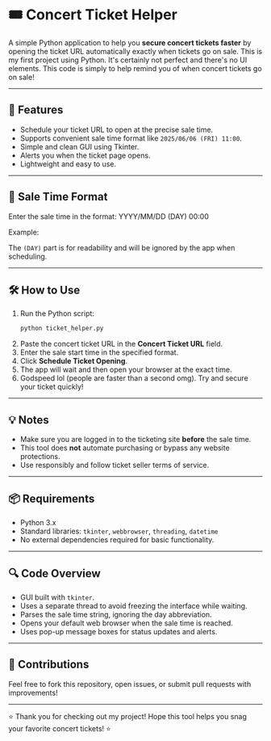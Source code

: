 # 🎟️ Concert Ticket Helper

A simple Python application to help you **secure concert tickets faster** by opening the ticket URL automatically exactly when tickets go on sale.
This is my first project using Python. It's certainly not perfect and there's no UI elements. This code is simply to help remind you of when concert tickets go on sale!

---

## 🚀 Features

- Schedule your ticket URL to open at the precise sale time.
- Supports convenient sale time format like `2025/06/06 (FRI) 11:00`.
- Simple and clean GUI using Tkinter.
- Alerts you when the ticket page opens.
- Lightweight and easy to use.

---

## 📅 Sale Time Format

Enter the sale time in the format: YYYY/MM/DD (DAY) 00:00


Example:  

The `(DAY)` part is for readability and will be ignored by the app when scheduling.

---

## 🛠️ How to Use

1. Run the Python script:
    ```bash
    python ticket_helper.py
    ```
2. Paste the concert ticket URL in the **Concert Ticket URL** field.
3. Enter the sale start time in the specified format.
4. Click **Schedule Ticket Opening**.
5. The app will wait and then open your browser at the exact time.
6. Godspeed lol (people are faster than a second omg). Try and secure your ticket quickly!

---

## 💡 Notes

- Make sure you are logged in to the ticketing site **before** the sale time.
- This tool does **not** automate purchasing or bypass any website protections.
- Use responsibly and follow ticket seller terms of service.

---

## 📦 Requirements

- Python 3.x
- Standard libraries: `tkinter`, `webbrowser`, `threading`, `datetime`
- No external dependencies required for basic functionality.

---

## 🔍 Code Overview

- GUI built with `tkinter`.
- Uses a separate thread to avoid freezing the interface while waiting.
- Parses the sale time string, ignoring the day abbreviation.
- Opens your default web browser when the sale time is reached.
- Uses pop-up message boxes for status updates and alerts.


---

## 🤝 Contributions

Feel free to fork this repository, open issues, or submit pull requests with improvements!

---

⭐ Thank you for checking out my project! Hope this tool helps you snag your favorite concert tickets! ⭐

